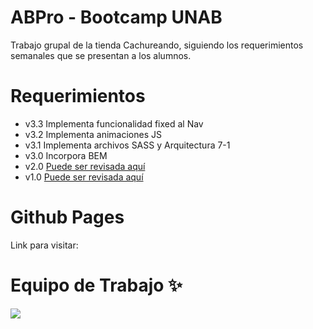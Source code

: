 # ABPro - Bootcamp UNAB
Trabajo grupal de la tienda Cachureando, siguiendo los requerimientos semanales que se presentan a los alumnos.

# Requerimientos

* v3.3 Implementa funcionalidad fixed al Nav
* v3.2 Implementa animaciones JS
* v3.1 Implementa archivos SASS y Arquitectura 7-1
* v3.0 Incorpora BEM
* v2.0 [Puede ser revisada aquí](https://github.com/ManuDve/BC-Grupal02)
* v1.0 [Puede ser revisada aquí](https://github.com/ManuDve/BC-Grupal01)

# Github Pages
Link para visitar: 

# Equipo de Trabajo ✨
<a href="https://github.com/gabish19/BC-Grupal03/graphs/contributors">
  <img src="https://contrib.rocks/image?repo=gabish19/BC-Grupal03" />
</a>

